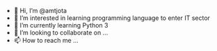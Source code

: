 - 👋 Hi, I’m @amtjota
- 👀 I’m interested in learning programming language to enter IT sector
- 🌱 I’m currently learning Python 3
- 💞️ I’m looking to collaborate on ...
- 📫 How to reach me ...

<!---
amtjota/amtjota is a ✨ special ✨ repository because its `README.md` (this file) appears on your GitHub profile.
You can click the Preview link to take a look at your changes.
--->
